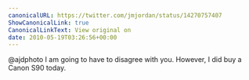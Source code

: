 ```yaml
---
canonicalURL: https://twitter.com/jmjordan/status/14270757407
ShowCanonicalLink: true
CanonicalLinkText: View original on
date: 2010-05-19T03:26:56+00:00
---
```

@ajdphoto I am going to have to disagree with you. However, I did buy a Canon S90 today.